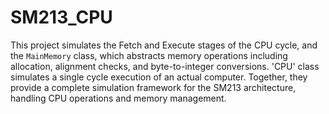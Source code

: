 # SM213_CPU
This project simulates the Fetch and Execute stages of the CPU cycle, and the `MainMemory` class, which abstracts memory operations including allocation, alignment checks, and byte-to-integer conversions. 'CPU' class simulates a single cycle execution of an actual computer. Together, they provide a complete simulation framework for the SM213 architecture, handling CPU operations and memory management.
